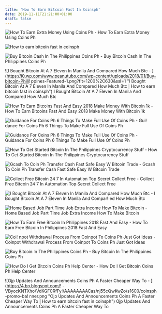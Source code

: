 ```yaml
---
title: 'How To Earn Bitcoin Fast In Coinsph'
date: 2019-11-11T21:21:00+01:00
draft: false
---
```


![How To Earn Extra Money Using Coins Ph - ](http://online-job-work.com/wp-content/uploads/2016/02/connectfacebookandphone.jpg "How To Earn Extra Money Using Coins Ph | How to earn bitcoin fast in coinsph") How To Earn Extra Money Using Coins Ph

![How to earn bitcoin fast in coinsph](https://smart-bitcoinscoins.biz/wp-content/uploads/2017/11/IMG_7218-236x300.jpg "How to earn bitcoin fast in coinsph") 

![Buy Bitcoin Cash In The Philippines Coins Ph - ](https://content.coins.ph/wp-content/uploads/2018/07/bch-featured-image.jpg "Buy Bitcoin Cash In The Philippines Coins Ph | How to earn bitcoin fast in coinsph") Buy Bitcoin Cash In The Philippines Coins Ph

![I Bought Bitcoin At A 7 Eleven In Manila And Compared How Much Btc - ](https://i0.wp.com/www.peanutubo.com/wp-content/uploads/2018/01/Buy-bitcoin-Phili!   ppines-Featured-1.png?fit=1200%2C630&ssl=1 "I Bought Bitcoin At A 7 Eleven In Manila And Compared How Much Btc | How to earn bitcoin fast in coinsph") I Bought Bitcoin At A 7 Eleven In Manila And Compared How Much Btc

![How To Earn Bitcoins Fast And Easy 2018 Make Money With Bitcoin 1k - ](https://i.pinimg.com/736x/06/b2/4e/06b24eaeb924f728494410e8e09d958c.jpg "How To Earn Bitcoins Fast And Easy 2018 Make Money With Bitcoin 1k | How to earn bitcoin fast in coinsph") How To Earn Bitcoins Fast And Easy 2018 Make Money With Bitcoin 1k

![Guidance For Coins Ph 6 Things To Make Full Use Of Coins Ph - ](https://smart-bitcoinscoins.biz/wp-content/uploads/2017/11/IMG_7218-236x300.jpg "Guidance For Coins Ph 6 Things To Make Full !   Use Of Coins Ph | How to earn bitcoin fast in coinsph") Gui! dance For Coins Ph 6 Things To Make Full Use Of Coins Ph

![Guidance For Coins Ph 6 Things To Make Full Use Of Coins Ph - ](https://smart-bitcoinscoins.biz/wp-content/uploads/2017/11/23224467_10155430611656693_1740461782_o-169x300.jpg "Guidance For Coins Ph 6 Things To Make Full Use Of Coins Ph | How to earn bitcoin fast in coinsph") Guidance For Coins Ph 6 Things To Make Full Use Of Coins Ph

![How To Get Started Bitcoin In The Philippines Cryptocurrency Stuff - ](http://cryptocurrencystuff.com/wp-content/uploads/2017/07/coinsph-account-created.png "How To Get Started Bitcoin In The Philippines Cryptocurrency Stuff | How to earn bitcoin fast in coinsph") How To Get Started Bitcoin In The Philippines Cryptocurrency Stuff

![Gcash To Coin Ph Transfer Cash Fast Safe Easy W Bitcoin Trade - ](https://i.ytimg.com/vi/11IIISgePv8/maxresdefault.jpg "Gcash To Coin Ph Transfer Cash Fast Safe Easy W Bitcoin Trade | How to earn bitcoin fast in coinsph") Gcash To Coin Ph Transfer Cash Fast Safe Easy W Bitcoin Trade

![Collect Free Bitcoin 24 7 In Automation Top Secret Collect Free - ](https://www.bitcoinerpro.com/uploads/8/3/3/9/8339947/coinsph_1.png "Collect Free Bitcoin 24 7 In Automation Top Secret Collect Free | How to earn bitcoin fast in coinsph") Collect Free Bitcoin 24 7 In Automation Top Secret Collect Free

![I Bought Bitcoin At A 7 Eleven In Manila And Compared How Much Btc - ](https://i1.wp.com/www.peanutubo.com/wp-content/uploads/2018/01/Coinsph-Confirmation-Screen-1.png?resize=730%2C649&ssl=1 "I Bought Bitcoin At A 7 Eleven In Manila And Compared How Much Btc | How to earn bitcoin f!   ast in coinsph") I Bought Bitcoin At A 7 Eleven In Manila And Compar! ed How Much Btc

![Home Based Job Part Time Job Extra Income How To Make Bitcoin - ](https://2.bp.blogspot.com/-Rqa1spKjGK0/WavX-sTxLiI/AAAAAAAAEwE/ybF63nNI6GgtToyWWrSMilBJZ4_UY1LdQCLcBGAs/s1600/Free%2BBitcoin%2BOnline.jpg "Home Based Job Part Time Job Extra Income How To Make Bitcoin | How to earn bitcoin fast in coinsph") Home Based Job Part Time Job Extra Income How To Make Bitcoin

![How To Earn Free Bitcoin In Philippines 2018 Fast And Easy - ](https://kumitaonlineph.com/wp-content/uploads/2018/02/withdraw-1.png "How To Earn Free Bitcoin In Philippines 2018 Fast And Easy | How to earn bitcoin fast in coinsph") How To Earn Free Bitcoin In Philippines 2018 Fast And Easy

![Coi!   npot Withdrawal Process From Coinpot To Coins Ph Just Got Ideas - ](https://i2.wp.com/justgotideas.com/wp-content/uploads/2017/09/step-3.jpg?resize=242%2C328 "Coinpot Withdrawal Process From Coinpot To Coins Ph Just Got Ideas | How to earn bitcoin fast in coinsph") Coinpot Withdrawal Process From Coinpot To Coins Ph Just Got Ideas

![Buy Bitcoin In The Philippines Coins Ph - ](https://content.coins.ph/wp-content/uploads/2018/06/buy-bitcoin-featured-image.jpg "Buy Bitcoin In The Philippines Coins Ph | How to earn bitcoin fast in coinsph") Buy Bitcoin In The Philippines Coins Ph

![How Do I Get Bitcoin Coins Ph Help Center - ](https://support.coins.ph/hc/article_attachments/115000614262/Screen_Shot_2017-10-20_at_4.47.43_PM.png "How Do I Get Bitcoin Coins Ph Help Center | How to earn bitcoin fast in coinsph") How Do I Get Bitcoin Coins Ph Help Center

![Ojp Updates And Announcements Coins Ph A Faster Cheaper Way To - ](https://4.bp.blogspot.com/!   -VByocKNTXho/VdKGF0RfFyI/AAAAAAAACas/nj55cQwKwZo/s1600/coinsph-promo-ba!   nner.png "Ojp Updates And Announcements Coins Ph A Faster Cheaper Way To | How to earn bitcoin fast in coinsph") Ojp Updates And Announcements Coins Ph A Faster Cheaper Way To